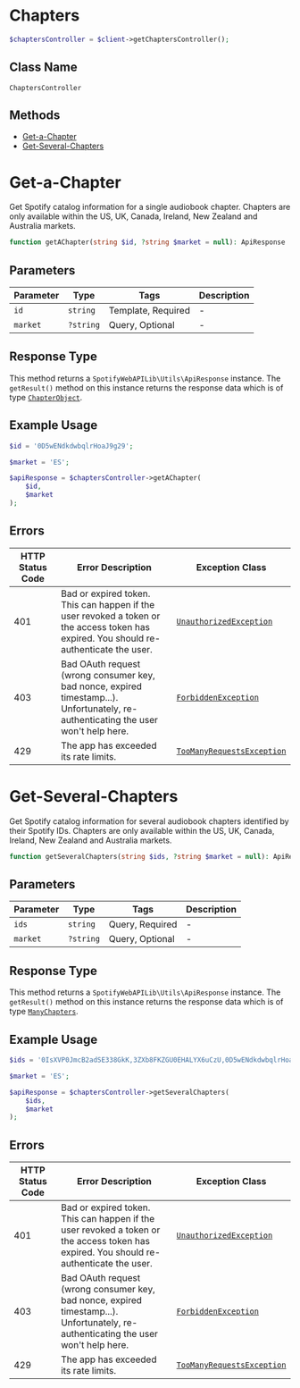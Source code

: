 # Chapters

```php
$chaptersController = $client->getChaptersController();
```

## Class Name

`ChaptersController`

## Methods

* [Get-a-Chapter](../../doc/controllers/chapters.md#get-a-chapter)
* [Get-Several-Chapters](../../doc/controllers/chapters.md#get-several-chapters)


# Get-a-Chapter

Get Spotify catalog information for a single audiobook chapter. Chapters are only available within the US, UK, Canada, Ireland, New Zealand and Australia markets.

```php
function getAChapter(string $id, ?string $market = null): ApiResponse
```

## Parameters

| Parameter | Type | Tags | Description |
|  --- | --- | --- | --- |
| `id` | `string` | Template, Required | - |
| `market` | `?string` | Query, Optional | - |

## Response Type

This method returns a `SpotifyWebAPILib\Utils\ApiResponse` instance. The `getResult()` method on this instance returns the response data which is of type [`ChapterObject`](../../doc/models/chapter-object.md).

## Example Usage

```php
$id = '0D5wENdkdwbqlrHoaJ9g29';

$market = 'ES';

$apiResponse = $chaptersController->getAChapter(
    $id,
    $market
);
```

## Errors

| HTTP Status Code | Error Description | Exception Class |
|  --- | --- | --- |
| 401 | Bad or expired token. This can happen if the user revoked a token or<br>the access token has expired. You should re-authenticate the user. | [`UnauthorizedException`](../../doc/models/unauthorized-exception.md) |
| 403 | Bad OAuth request (wrong consumer key, bad nonce, expired<br>timestamp...). Unfortunately, re-authenticating the user won't help here. | [`ForbiddenException`](../../doc/models/forbidden-exception.md) |
| 429 | The app has exceeded its rate limits. | [`TooManyRequestsException`](../../doc/models/too-many-requests-exception.md) |


# Get-Several-Chapters

Get Spotify catalog information for several audiobook chapters identified by their Spotify IDs. Chapters are only available within the US, UK, Canada, Ireland, New Zealand and Australia markets.

```php
function getSeveralChapters(string $ids, ?string $market = null): ApiResponse
```

## Parameters

| Parameter | Type | Tags | Description |
|  --- | --- | --- | --- |
| `ids` | `string` | Query, Required | - |
| `market` | `?string` | Query, Optional | - |

## Response Type

This method returns a `SpotifyWebAPILib\Utils\ApiResponse` instance. The `getResult()` method on this instance returns the response data which is of type [`ManyChapters`](../../doc/models/many-chapters.md).

## Example Usage

```php
$ids = '0IsXVP0JmcB2adSE338GkK,3ZXb8FKZGU0EHALYX6uCzU,0D5wENdkdwbqlrHoaJ9g29';

$market = 'ES';

$apiResponse = $chaptersController->getSeveralChapters(
    $ids,
    $market
);
```

## Errors

| HTTP Status Code | Error Description | Exception Class |
|  --- | --- | --- |
| 401 | Bad or expired token. This can happen if the user revoked a token or<br>the access token has expired. You should re-authenticate the user. | [`UnauthorizedException`](../../doc/models/unauthorized-exception.md) |
| 403 | Bad OAuth request (wrong consumer key, bad nonce, expired<br>timestamp...). Unfortunately, re-authenticating the user won't help here. | [`ForbiddenException`](../../doc/models/forbidden-exception.md) |
| 429 | The app has exceeded its rate limits. | [`TooManyRequestsException`](../../doc/models/too-many-requests-exception.md) |

